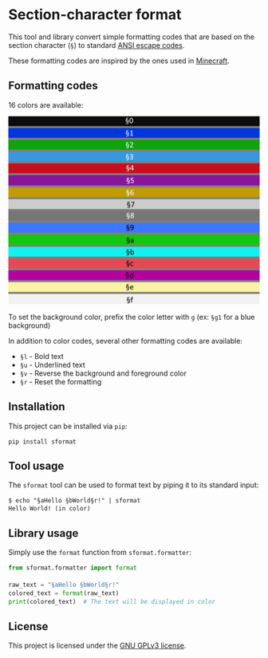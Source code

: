 # Section-character format

This tool and library convert simple formatting codes that are based on the section character (`§`) to standard [ANSI escape codes](https://en.wikipedia.org/wiki/ANSI_escape_code).

These formatting codes are inspired by the ones used in [Minecraft](https://minecraft.fandom.com/wiki/Formatting_codes).

## Formatting codes

16 colors are available:

![colors](https://raw.githubusercontent.com/fr-Pursuit/sformat/master/colors.png)

To set the background color, prefix the color letter with `g` (ex: `§g1` for a blue background)

In addition to color codes, several other formatting codes are available:

- `§l` - Bold text
- `§u` - Underlined text
- `§v` - Reverse the background and foreground color
- `§r` - Reset the formatting

## Installation

This project can be installed via `pip`:

    pip install sformat

## Tool usage

The `sformat` tool can be used to format text by piping it to its standard input:

    $ echo "§aHello §bWorld§r!" | sformat
    Hello World! (in color)

## Library usage

Simply use the `format` function from `sformat.formatter`:

```python
from sformat.formatter import format

raw_text = "§aHello §bWorld§r!"
colored_text = format(raw_text)
print(colored_text)  # The text will be displayed in color
```

## License

This project is licensed under the [GNU GPLv3 license](https://github.com/fr-Pursuit/sformat/blob/master/LICENSE).
